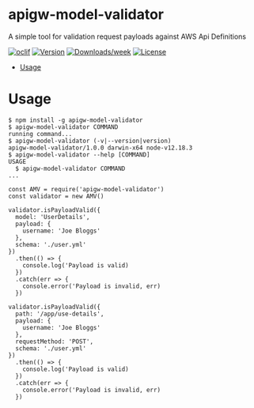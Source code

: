 apigw-model-validator
=====================

A simple tool for validation request payloads against AWS Api Definitions

[![oclif](https://img.shields.io/badge/cli-oclif-brightgreen.svg)](https://oclif.io)
[![Version](https://img.shields.io/npm/v/apigw-model-validator.svg)](https://npmjs.org/package/apigw-model-validator)
[![Downloads/week](https://img.shields.io/npm/dw/apigw-model-validator.svg)](https://npmjs.org/package/apigw-model-validator)
[![License](https://img.shields.io/npm/l/apigw-model-validator.svg)](https://github.com/andylockran/apigw-model-validator/blob/master/package.json)

<!-- toc -->
* [Usage](#usage)
<!-- tocstop -->
# Usage
<!-- usage -->
```sh-session
$ npm install -g apigw-model-validator
$ apigw-model-validator COMMAND
running command...
$ apigw-model-validator (-v|--version|version)
apigw-model-validator/1.0.0 darwin-x64 node-v12.18.3
$ apigw-model-validator --help [COMMAND]
USAGE
  $ apigw-model-validator COMMAND
...
```

```
const AMV = require('apigw-model-validator')
const validator = new AMV()

validator.isPayloadValid({
  model: 'UserDetails',
  payload: {
    username: 'Joe Bloggs'
  },
  schema: './user.yml'
})
  .then(() => {
    console.log('Payload is valid)
  })
  .catch(err => {
    console.error('Payload is invalid, err)
  })

validator.isPayloadValid({
  path: '/app/use-details',
  payload: {
    username: 'Joe Bloggs'
  },
  requestMethod: 'POST',
  schema: './user.yml'
})
  .then(() => {
    console.log('Payload is valid)
  })
  .catch(err => {
    console.error('Payload is invalid, err)
  })
```
<!-- usagestop -->
